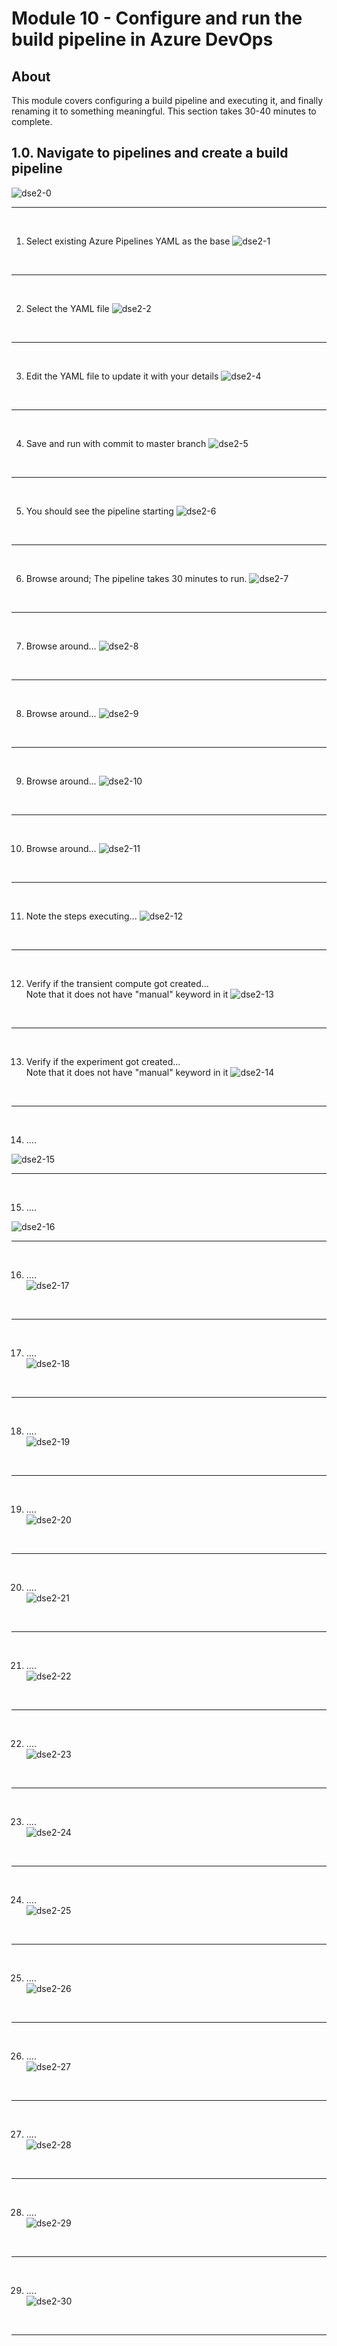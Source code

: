 
# Module 10 - Configure and run the build pipeline in Azure DevOps

## About
This module covers configuring a build pipeline and executing it, and finally renaming it to something meaningful.  This section takes 30-40 minutes to complete.

## 1.0. Navigate to pipelines and create a build pipeline

![dse2-0](../images/0001-create-build-pipeline-00.png)
<br>
<hr>
<br>

1) Select existing Azure Pipelines YAML as the base
![dse2-1](../images/0001-create-build-pipeline-01.png)
<br>
<hr>
<br>

2) Select the YAML file
![dse2-2](../images/0001-create-build-pipeline-02.png)
<br>
<hr>
<br>


3) Edit the YAML file to update it with your details
![dse2-4](../images/0001-create-build-pipeline-04.png)
<br>
<hr>
<br>


4) Save and run with commit to master branch
![dse2-5](../images/0001-create-build-pipeline-05.png)
<br>
<hr>
<br>


5) You should see the pipeline starting
![dse2-6](../images/0001-create-build-pipeline-06.png)
<br>
<hr>
<br>


6) Browse around; The pipeline takes 30 minutes to run.
![dse2-7](../images/0001-create-build-pipeline-07.png)
<br>
<hr>
<br>

7) Browse around...
![dse2-8](../images/0001-create-build-pipeline-08.png)
<br>
<hr>
<br>


8) Browse around...
![dse2-9](../images/0001-create-build-pipeline-09.png)
<br>
<hr>
<br>


9) Browse around...
![dse2-10](../images/0001-create-build-pipeline-10.png)
<br>
<hr>
<br>

10) Browse around...
![dse2-11](../images/0001-create-build-pipeline-11.png)
<br>
<hr>
<br>

11) Note the steps executing...
![dse2-12](../images/0001-create-build-pipeline-12.png)
<br>
<hr>
<br>

12) Verify if the transient compute got created...<br>
Note that it does not have "manual" keyword in it
![dse2-13](../images/0001-create-build-pipeline-13.png)
<br>
<hr>
<br>

13) Verify if the experiment got created...<br>
Note that it does not have "manual" keyword in it
![dse2-14](../images/0001-create-build-pipeline-14.png)
<br>
<hr>
<br>

14) ....<br>

![dse2-15](../images/0001-create-build-pipeline-15.png)
<br>
<hr>
<br>

15) ....<br>

![dse2-16](../images/0001-create-build-pipeline-16.png)
<br>
<hr>
<br>

16) ....<br>
![dse2-17](../images/0001-create-build-pipeline-17.png)
<br>
<hr>
<br>

17) ....<br>
![dse2-18](../images/0001-create-build-pipeline-18.png)
<br>
<hr>
<br>

18) ....<br>
![dse2-19](../images/0001-create-build-pipeline-19.png)
<br>
<hr>
<br>


19) ....<br>
![dse2-20](../images/0001-create-build-pipeline-20.png)
<br>
<hr>
<br>


20) ....<br>
![dse2-21](../images/0001-create-build-pipeline-21.png)
<br>
<hr>
<br>


21) ....<br>
![dse2-22](../images/0001-create-build-pipeline-22.png)
<br>
<hr>
<br>


22) ....<br>
![dse2-23](../images/0001-create-build-pipeline-23.png)
<br>
<hr>
<br>


23) ....<br>
![dse2-24](../images/0001-create-build-pipeline-24.png)
<br>
<hr>
<br>


24) ....<br>
![dse2-25](../images/0001-create-build-pipeline-25.png)
<br>
<hr>
<br>


25) ....<br>
![dse2-26](../images/0001-create-build-pipeline-26.png)
<br>
<hr>
<br>

26) ....<br>
![dse2-27](../images/0001-create-build-pipeline-27.png)
<br>
<hr>
<br>

27) ....<br>
![dse2-28](../images/0001-create-build-pipeline-28.png)
<br>
<hr>
<br>

28) ....<br>
![dse2-29](../images/0001-create-build-pipeline-29.png)
<br>
<hr>
<br>

29) ....<br>
![dse2-30](../images/0001-create-build-pipeline-30.png)
<br>
<hr>
<br>
